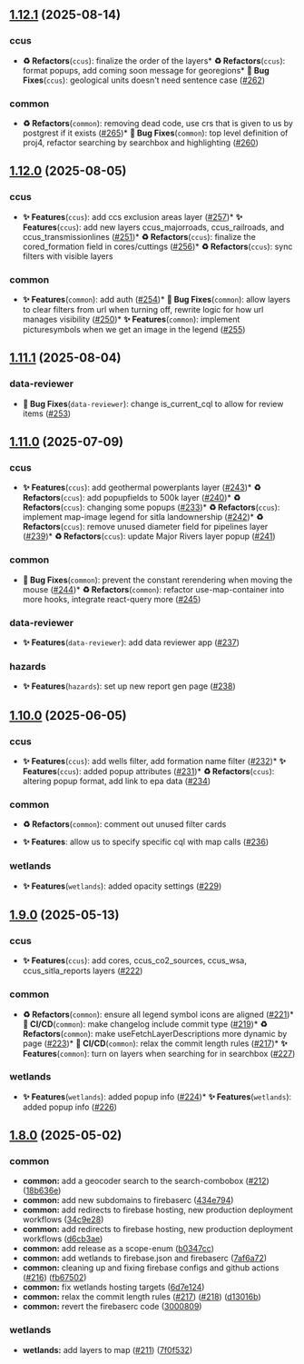 ## [1.12.1](https://github.com/UGS-GIO/geohaz-v2/compare/v1.12.0...v1.12.1) (2025-08-14)


### ccus

* **♻️ Refactors**(`ccus`): finalize the order of the layers* **♻️ Refactors**(`ccus`): format popups, add coming soon message for georegions* **🐛 Bug Fixes**(`ccus`): geological units doesn't need sentence case ([#262](https://github.com/UGS-GIO/geohaz-v2/issues/262))

### common

* **♻️ Refactors**(`common`): removing dead code, use crs that is given to us by postgrest if it exists ([#265](https://github.com/UGS-GIO/geohaz-v2/issues/265))* **🐛 Bug Fixes**(`common`): top level definition of proj4, refactor searching by searchbox and highlighting ([#260](https://github.com/UGS-GIO/geohaz-v2/issues/260))

## [1.12.0](https://github.com/UGS-GIO/geohaz-v2/compare/v1.11.1...v1.12.0) (2025-08-05)


### ccus

* **✨ Features**(`ccus`): add ccs exclusion areas layer ([#257](https://github.com/UGS-GIO/geohaz-v2/issues/257))* **✨ Features**(`ccus`): add new layers ccus_majorroads, ccus_railroads, and ccus_transmissionlines ([#251](https://github.com/UGS-GIO/geohaz-v2/issues/251))* **♻️ Refactors**(`ccus`): finalize the cored_formation field in cores/cuttings ([#256](https://github.com/UGS-GIO/geohaz-v2/issues/256))* **♻️ Refactors**(`ccus`): sync filters with visible layers

### common

* **✨ Features**(`common`): add auth ([#254](https://github.com/UGS-GIO/geohaz-v2/issues/254))* **🐛 Bug Fixes**(`common`): allow layers to clear filters from url when turning off, rewrite logic for how url manages visibility ([#250](https://github.com/UGS-GIO/geohaz-v2/issues/250))* **✨ Features**(`common`): implement picturesymbols when we get an image in the legend ([#255](https://github.com/UGS-GIO/geohaz-v2/issues/255))

## [1.11.1](https://github.com/UGS-GIO/geohaz-v2/compare/v1.11.0...v1.11.1) (2025-08-04)


### data-reviewer

* **🐛 Bug Fixes**(`data-reviewer`): change is_current_cql to allow for review items ([#253](https://github.com/UGS-GIO/geohaz-v2/issues/253))

## [1.11.0](https://github.com/UGS-GIO/geohaz-v2/compare/v1.10.0...v1.11.0) (2025-07-09)


### ccus

* **✨ Features**(`ccus`): add geothermal powerplants layer ([#243](https://github.com/UGS-GIO/geohaz-v2/issues/243))* **♻️ Refactors**(`ccus`): add popupfields to 500k layer ([#240](https://github.com/UGS-GIO/geohaz-v2/issues/240))* **♻️ Refactors**(`ccus`): changing some popups ([#233](https://github.com/UGS-GIO/geohaz-v2/issues/233))* **♻️ Refactors**(`ccus`): implement map-image legend for sitla landownership ([#242](https://github.com/UGS-GIO/geohaz-v2/issues/242))* **♻️ Refactors**(`ccus`): remove unused diameter field for pipelines layer ([#239](https://github.com/UGS-GIO/geohaz-v2/issues/239))* **♻️ Refactors**(`ccus`): update Major Rivers layer popup ([#241](https://github.com/UGS-GIO/geohaz-v2/issues/241))

### common

* **🐛 Bug Fixes**(`common`): prevent the constant rerendering when moving the mouse ([#244](https://github.com/UGS-GIO/geohaz-v2/issues/244))* **♻️ Refactors**(`common`): refactor use-map-container into more hooks, integrate react-query more ([#245](https://github.com/UGS-GIO/geohaz-v2/issues/245))

### data-reviewer

* **✨ Features**(`data-reviewer`): add data reviewer app ([#237](https://github.com/UGS-GIO/geohaz-v2/issues/237))

### hazards

* **✨ Features**(`hazards`): set up new report gen page ([#238](https://github.com/UGS-GIO/geohaz-v2/issues/238))

## [1.10.0](https://github.com/UGS-GIO/geohaz-v2/compare/v1.9.0...v1.10.0) (2025-06-05)


### ccus

* **✨ Features**(`ccus`): add wells filter, add formation name filter ([#232](https://github.com/UGS-GIO/geohaz-v2/issues/232))* **✨ Features**(`ccus`): added popup attributes ([#231](https://github.com/UGS-GIO/geohaz-v2/issues/231))* **♻️ Refactors**(`ccus`): altering popup format, add link to epa data ([#234](https://github.com/UGS-GIO/geohaz-v2/issues/234))

### common

* **♻️ Refactors**(`common`): comment out unused filter cards

* **✨ Features**: allow us to specify specific cql with map calls ([#236](https://github.com/UGS-GIO/geohaz-v2/issues/236))

### wetlands

* **✨ Features**(`wetlands`): added opacity settings ([#229](https://github.com/UGS-GIO/geohaz-v2/issues/229))

## [1.9.0](https://github.com/UGS-GIO/geohaz-v2/compare/v1.8.0...v1.9.0) (2025-05-13)


### ccus

* **✨ Features**(`ccus`): add cores, ccus_co2_sources, ccus_wsa, ccus_sitla_reports layers ([#222](https://github.com/UGS-GIO/geohaz-v2/issues/222))

### common

* **♻️ Refactors**(`common`): ensure all legend symbol icons are aligned ([#221](https://github.com/UGS-GIO/geohaz-v2/issues/221))* **👷 CI/CD**(`common`): make changelog include commit type ([#219](https://github.com/UGS-GIO/geohaz-v2/issues/219))* **♻️ Refactors**(`common`): make useFetchLayerDescriptions more dynamic by page ([#223](https://github.com/UGS-GIO/geohaz-v2/issues/223))* **👷 CI/CD**(`common`): relax the commit length rules ([#217](https://github.com/UGS-GIO/geohaz-v2/issues/217))* **✨ Features**(`common`): turn on layers when searching for in searchbox ([#227](https://github.com/UGS-GIO/geohaz-v2/issues/227))

### wetlands

* **✨ Features**(`wetlands`): added popup info ([#224](https://github.com/UGS-GIO/geohaz-v2/issues/224))* **✨ Features**(`wetlands`): added popup info ([#226](https://github.com/UGS-GIO/geohaz-v2/issues/226))

## [1.8.0](https://github.com/UGS-GIO/geohaz-v2/compare/v1.7.0...v1.8.0) (2025-05-02)


### common

* **common:** add a geocoder search to the search-combobox ([#212](https://github.com/UGS-GIO/geohaz-v2/issues/212)) ([18b636e](https://github.com/UGS-GIO/geohaz-v2/commit/18b636eb45e6a9946555059b9481be50a565b4fe))
* **common:** add new subdomains to firebaserc ([434e794](https://github.com/UGS-GIO/geohaz-v2/commit/434e794570a49f6193062ed7e05ccac5b06b471e))
* **common:** add redirects to firebase hosting, new production deployment workflows ([34c9e28](https://github.com/UGS-GIO/geohaz-v2/commit/34c9e28b59687b17eaadae6a42a468f921019faa))
* **common:** add redirects to firebase hosting, new production deployment workflows ([d6cb3ae](https://github.com/UGS-GIO/geohaz-v2/commit/d6cb3aee474bdfe29f5412704659da2edf67d40b))
* **common:** add release as a scope-enum ([b0347cc](https://github.com/UGS-GIO/geohaz-v2/commit/b0347cc887edf25721057f3cd76b176a86f4ff2d))
* **common:** add wetlands to firebase.json and firebaserc ([7af6a72](https://github.com/UGS-GIO/geohaz-v2/commit/7af6a726e2ac8991dd2a5aa5bda97519a0e842af))
* **common:** cleaning up and fixing firebase configs and github actions ([#216](https://github.com/UGS-GIO/geohaz-v2/issues/216)) ([fb67502](https://github.com/UGS-GIO/geohaz-v2/commit/fb6750243845de0f3026b2c00aac2f31a74ae44a))
* **common:** fix wetlands hosting targets ([6d7e124](https://github.com/UGS-GIO/geohaz-v2/commit/6d7e1248b5f57bea74f6afd75b2fd3a48bfd6a69))
* **common:** relax the commit length rules ([#217](https://github.com/UGS-GIO/geohaz-v2/issues/217)) ([#218](https://github.com/UGS-GIO/geohaz-v2/issues/218)) ([d13016b](https://github.com/UGS-GIO/geohaz-v2/commit/d13016be407e26809d30b84072ed1b1c3bc41ea1))
* **common:** revert the firebaserc code ([3000809](https://github.com/UGS-GIO/geohaz-v2/commit/3000809f62b39edef4be514656900bfe2da68c16))


### wetlands

* **wetlands:** add layers to map ([#211](https://github.com/UGS-GIO/geohaz-v2/issues/211)) ([7f0f532](https://github.com/UGS-GIO/geohaz-v2/commit/7f0f5325da2220152509068f218aac1fc5807229))
